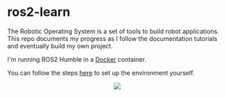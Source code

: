 # ros2-learn

The Robotic Operating System is a set of tools to build robot applications. This repo documents my progress as I follow the documentation tutorials and eventually build my own project.

I'm running ROS2 Humble in a <a href="https://www.docker.com/">Docker</a> container.

You can follow the steps <a href="https://docs.ros.org/en/humble/How-To-Guides/Run-2-nodes-in-single-or-separate-docker-containers.html">here</a> to set up the environment yourself.

<div style="text-align:center">
<img src="https://docs.ros.org/en/humble/_static/humble-small.png" />
</div>
